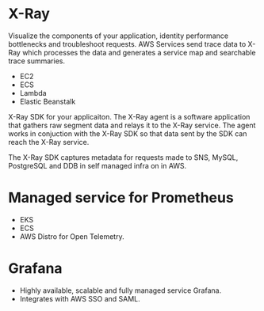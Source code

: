 # X-Ray

Visualize the components of your application, identity performance bottlenecks and troubleshoot requests. AWS Services send trace data to X-Ray which processes the data and generates a service map and searchable trace summaries.

- EC2
- ECS
- Lambda
- Elastic Beanstalk

X-Ray SDK for your applicaiton. The X-Ray agent is a software application that gathers raw segment data and relays it to the X-Ray service. The agent works in conjuction with the X-Ray SDK so that data sent by the SDK can reach the X-Ray service.

The X-Ray SDK captures metadata for requests made to SNS, MySQL, PostgreSQL and DDB in self managed infra on in AWS.


# Managed service for Prometheus

- EKS
- ECS 
- AWS Distro for Open Telemetry.

# Grafana

- Highly available, scalable and fully managed service Grafana.
- Integrates with AWS SSO and SAML.



